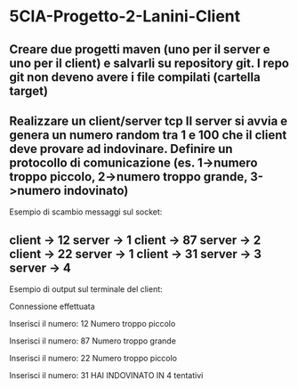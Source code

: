 # 5CIA-Progetto-2-Lanini-Client

Creare due progetti maven (uno per il server e uno per il client) e salvarli su repository git.
I repo git non deveno avere i file compilati (cartella target)
---
Realizzare un client/server tcp
Il server si avvia e genera un numero random tra 1 e 100 che il client deve provare ad indovinare.
Definire un protocollo di comunicazione (es. 1->numero troppo piccolo, 2->numero troppo grande, 3->numero indovinato)
---
Esempio di scambio messaggi sul socket:

client -> 12
server -> 1
client -> 87
server -> 2
client -> 22
server -> 1
client -> 31
server -> 3
server -> 4
 ---
Esempio di output sul terminale del client:

Connessione effettuata

Inserisci il numero:
12
Numero troppo piccolo

Inserisci il numero:
87
Numero troppo grande

Inserisci il numero:
22
Numero troppo piccolo

Inserisci il numero:
31
HAI INDOVINATO IN 4 tentativi
